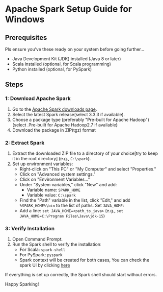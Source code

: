 # Apache Spark Setup Guide for Windows


## Prerequisites

Pls ensure you've these ready on your system before going further...
- Java Development Kit (JDK) installed (Java 8 or later)
- Scala installed (optional, for Scala programming)
- Python installed (optional, for PySpark)

## Steps

### 1: Download Apache Spark

1. Go to the [Apache Spark downloads page](https://spark.apache.org/downloads.html).
2. Select the latest Spark release(select 3.3.3 if available).
3. Choose a package type (preferably "Pre-built for Apache Hadoop")(select .Pre-built for Apache Hadoop2.7 if available)
4. Download the package in ZIP(tgz) format

### 2: Extract Spark

1. Extract the downloaded ZIP file to a directory of your choice[try to keep it in the root directory] (e.g., `C:\spark`).
2. Set up environment variables:
    - Right-click on "This PC" or "My Computer" and select "Properties."
    - Click on "Advanced system settings."
    - Click on "Environment Variables..."
    - Under "System variables," click "New" and add:
        - Variable name: `SPARK_HOME`
        - Variable value: `C:\spark`
    - Find the "Path" variable in the list, click "Edit," and add `%SPARK_HOME%\bin` to the list of paths.
     Set `JAVA_HOME`:
    - Add a line: `set JAVA_HOME=<path_to_java>` (e.g., `set JAVA_HOME=C:\Program Files\Java\jdk-15`)

### 3: Verify Installation

1. Open Command Prompt.
2. Run the Spark shell to verify the installation:
    - For Scala: `spark-shell`
    - For PySpark: `pyspark`
    - Spark context will be created for both cases, You can check the spark UI by clicking [here](localhost:4040)

If everything is set up correctly, the Spark shell should start without errors.


Happy Sparking!

